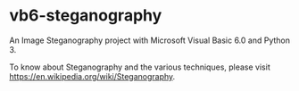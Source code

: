 # vb6-steganography

An Image Steganography project with Microsoft Visual Basic 6.0 and Python 3.

To know about Steganography and the various techniques, please visit https://en.wikipedia.org/wiki/Steganography.
